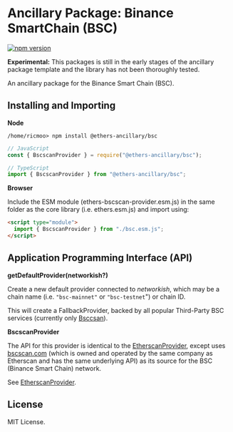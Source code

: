 Ancillary Package: Binance SmartChain (BSC)
===========================================

[![npm version](https://badge.fury.io/js/%40ethers-ancillary%2Fbsc.svg)](https://www.npmjs.com/package/@ethers-ancillary/bsc)

**Experimental:** This packages is still in the early stages
of the ancillary package template and the library has not
been thoroughly tested.

An ancillary package for the Binance Smart Chain (BSC).


Installing and Importing
------------------------

**Node**

```
/home/ricmoo> npm install @ethers-ancillary/bsc
```

```javascript
// JavaScript
const { BscscanProvider } = require("@ethers-ancillary/bsc");

// TypeScript
import { BscscanProvider } from "@ethers-ancillary/bsc";
```

**Browser**

Include the ESM module (ethers-bscscan-provider.esm.js) in the same folder as the
core library (i.e. ethers.esm.js) and import using:

```html
<script type="module">
  import { BscscanProvider } from "./bsc.esm.js";
</script>
```


Application Programming Interface (API)
---------------------------------------

**getDefaultProvider(networkish?)**

Create a new default provider connected to *networkish*, which may
be a chain name (i.e. `"bsc-mainnet"` or `"bsc-testnet`") or chain ID.

This will create a FallbackProvider, backed by all popular Third-Party
BSC services (currently only [Bsccsan](https://bscscan.com)).


**BscscanProvider**

The API for this provider is identical to the [EtherscanProvider](https://docs.ethers.io/v5/api/providers/api-providers/#EtherscanProvider),
except uses [bscscan.com](https://bscscan.com) (which is owned and operated by
the same company as Etherscan and has the same underlying API) as its source for
the BSC (Binance Smart Chain) network.

See [EtherscanProvider](https://docs.ethers.io/v5/api/providers/api-providers/#EtherscanProvider).


License
-------

MIT License.
